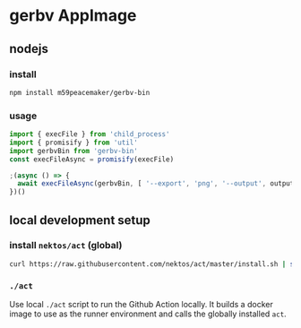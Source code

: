 # gerbv AppImage

## nodejs

### install

```sh
npm install m59peacemaker/gerbv-bin
```

### usage

```js
import { execFile } from 'child_process'
import { promisify } from 'util'
import gerbvBin from 'gerbv-bin'
const execFileAsync = promisify(execFile)

;(async () => {
  await execFileAsync(gerbvBin, [ '--export', 'png', '--output', outputFilePath, inputFilePath ])
})()
```

## local development setup

### install `nektos/act` (global)

```sh
curl https://raw.githubusercontent.com/nektos/act/master/install.sh | sudo bash
```

### `./act`

Use local `./act` script to run the Github Action locally. It builds a docker image to use as the runner environment and calls the globally installed `act`.
